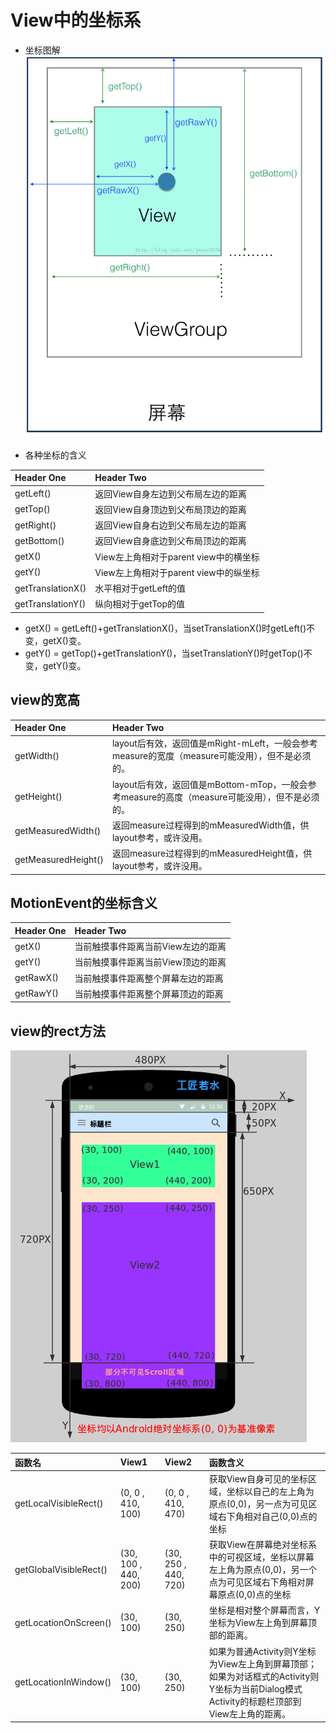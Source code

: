 # View中的坐标系

- 坐标图解 ![坐标图解](../../image-resources/坐标图解.png)

- 各种坐标的含义

Header One  | Header Two
:---------- | :----------------------------------------------------------------------
getLeft()   | 返回View自身左边到父布局左边的距离
getTop()    | 返回View自身顶边到父布局顶边的距离
getRight()  | 返回View自身右边到父布局左边的距离
getBottom() | 返回View自身底边到父布局顶边的距离
getX()      | View左上角相对于parent view中的横坐标
getY()      | View左上角相对于parent view中的纵坐标
getTranslationX()     | 水平相对于getLeft的值
getTranslationY()     | 纵向相对于getTop的值

- getX() = getLeft()+getTranslationX()，当setTranslationX()时getLeft()不变，getX()变。
- getY() = getTop()+getTranslationY()，当setTranslationY()时getTop()不变，getY()变。

## view的宽高

Header One          | Header Two
:------------------ | :--------------------------------------------------------------
getWidth()          | layout后有效，返回值是mRight-mLeft，一般会参考measure的宽度（measure可能没用），但不是必须的。
getHeight()         | layout后有效，返回值是mBottom-mTop，一般会参考measure的高度（measure可能没用），但不是必须的。
getMeasuredWidth()  | 返回measure过程得到的mMeasuredWidth值，供layout参考，或许没用。
getMeasuredHeight() | 返回measure过程得到的mMeasuredHeight值，供layout参考，或许没用。

## MotionEvent的坐标含义

Header One | Header Two
:--------- | :------------------
getX()     | 当前触摸事件距离当前View左边的距离
getY()     | 当前触摸事件距离当前View顶边的距离
getRawX()  | 当前触摸事件距离整个屏幕左边的距离
getRawY()  | 当前触摸事件距离整个屏幕顶边的距离


## view的rect方法

![view方法](../../image-resources/rect.jpg)

函数名            | View1           | View2         | 函数含义
:--------------------- | :------------------- | :------------------- | :---------------------------------------------------------------------------------------
getLocalVisibleRect()  | (0, 0 , 410, 100)    | (0, 0 , 410, 470)    | 获取View自身可见的坐标区域，坐标以自己的左上角为原点(0,0)，另一点为可见区域右下角相对自己(0,0)点的坐标
getGlobalVisibleRect() | (30, 100 , 440, 200) | (30, 250 , 440, 720) | 获取View在屏幕绝对坐标系中的可视区域，坐标以屏幕左上角为原点(0,0)，另一个点为可见区域右下角相对屏幕原点(0,0)点的坐标
getLocationOnScreen()  | (30, 100)            | (30, 250)            | 坐标是相对整个屏幕而言，Y坐标为View左上角到屏幕顶部的距离。
getLocationInWindow()  | (30, 100)            | (30, 250)            | 如果为普通Activity则Y坐标为View左上角到屏幕顶部；如果为对话框式的Activity则Y坐标为当前Dialog模式Activity的标题栏顶部到View左上角的距离。

